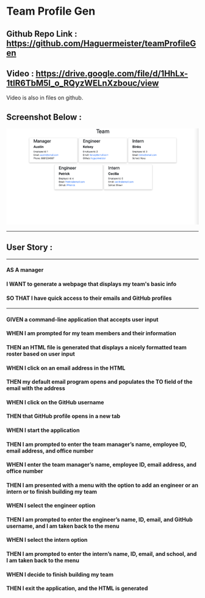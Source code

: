 # Team Profile Gen

## Github Repo Link : https://github.com/Haguermeister/teamProfileGen

## Video : https://drive.google.com/file/d/1HhLx-1tlR6TbM5l_o_RQyzWELnXzbouc/view

Video is also in files on github.

## Screenshot Below :

![alt text](/ScreenShot.png)

---

## User Story :

---

#### AS A manager

#### I WANT to generate a webpage that displays my team's basic info

#### SO THAT I have quick access to their emails and GitHub profiles

---

#### GIVEN a command-line application that accepts user input

#### WHEN I am prompted for my team members and their information

#### THEN an HTML file is generated that displays a nicely formatted team roster based on user input

#### WHEN I click on an email address in the HTML

#### THEN my default email program opens and populates the TO field of the email with the address

#### WHEN I click on the GitHub username

#### THEN that GitHub profile opens in a new tab

#### WHEN I start the application

#### THEN I am prompted to enter the team manager’s name, employee ID, email address, and office number

#### WHEN I enter the team manager’s name, employee ID, email address, and office number

#### THEN I am presented with a menu with the option to add an engineer or an intern or to finish building my team

#### WHEN I select the engineer option

#### THEN I am prompted to enter the engineer’s name, ID, email, and GitHub username, and I am taken back to the menu

#### WHEN I select the intern option

#### THEN I am prompted to enter the intern’s name, ID, email, and school, and I am taken back to the menu

#### WHEN I decide to finish building my team

#### THEN I exit the application, and the HTML is generated
